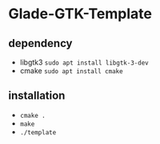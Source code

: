 # Glade-GTK-Template

## dependency
* libgtk3 `sudo apt install libgtk-3-dev`
* cmake `sudo apt install cmake`

## installation
* `cmake .`
* `make`
* `./template`
